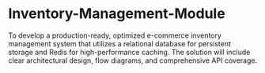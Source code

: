 # Inventory-Management-Module
To develop a production-ready, optimized e-commerce inventory management system  that utilizes a relational database for persistent storage and Redis for high-performance  caching. The solution will include clear architectural design, flow diagrams, and  comprehensive API coverage.
